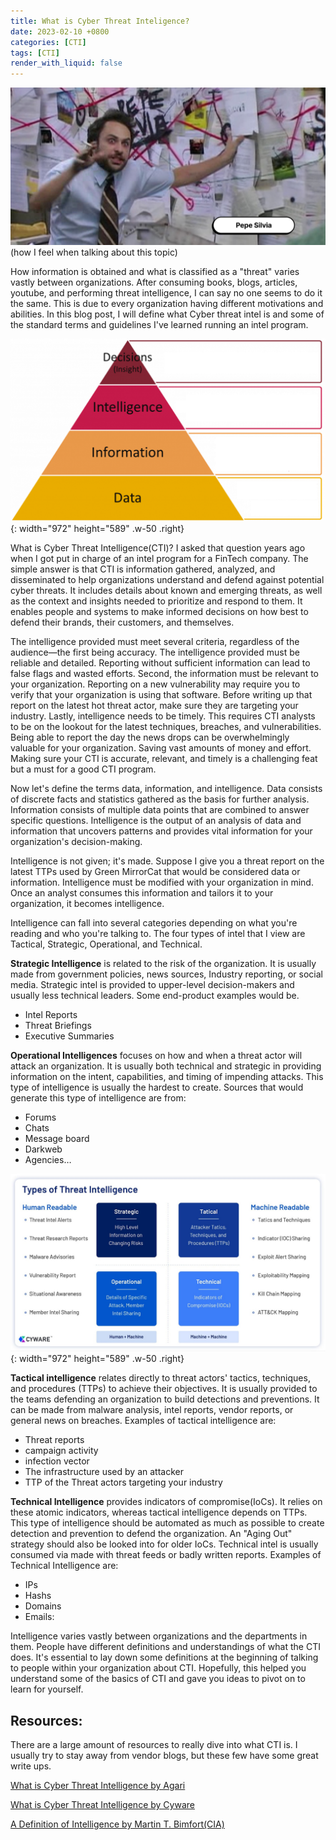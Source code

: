 ```yaml
---
title: What is Cyber Threat Inteligence?
date: 2023-02-10 +0800
categories: [CTI]
tags: [CTI]
render_with_liquid: false
---
```

![Picture](/assets/images/pepesilva.png)
(how I feel when talking about this topic)

How information is obtained and what is classified as a "threat" varies vastly between organizations. After consuming books, blogs, articles, youtube, and performing threat intelligence, I can say no one seems to do it the same. This is due to every organization having different motivations and abilities. In this blog post, I will define what Cyber threat intel is and some of the standard terms and guidelines I've learned running an intel program. 

![Picture](/assets/images/d2d.png){: width="972" height="589" .w-50 .right}

What is Cyber Threat Intelligence(CTI)? I asked that question years ago when I got put in charge of an intel program for a FinTech company. The simple answer is that CTI is information gathered, analyzed, and disseminated to help organizations understand and defend against potential cyber threats. It includes details about known and emerging threats, as well as the context and insights needed to prioritize and respond to them. It enables people and systems to make informed decisions on how best to defend their brands, their customers, and themselves.

The intelligence provided must meet several criteria, regardless of the audience—the first being accuracy. The intelligence provided must be reliable and detailed. Reporting without sufficient information can lead to false flags and wasted efforts. Second, the information must be relevant to your organization. Reporting on a new vulnerability may require you to verify that your organization is using that software. Before writing up that report on the latest hot threat actor, make sure they are targeting your industry. Lastly, intelligence needs to be timely. This requires CTI analysts to be on the lookout for the latest techniques, breaches, and vulnerabilities. Being able to report the day the news drops can be overwhelmingly valuable for your organization. Saving vast amounts of money and effort. Making sure your CTI is accurate, relevant, and timely is a challenging feat but a must for a good CTI program. 

Now let's define the terms data, information, and intelligence. Data consists of discrete facts and statistics gathered as the basis for further analysis. Information consists of multiple data points that are combined to answer specific questions. Intelligence is the output of an analysis of data and information that uncovers patterns and provides vital information for your organization's decision-making.

Intelligence is not given; it's made. Suppose I give you a threat report on the latest TTPs used by Green MirrorCat that would be considered data or information. Intelligence must be modified with your organization in mind. Once an analyst consumes this information and tailors it to your organization, it becomes intelligence. 

Intelligence can fall into several categories depending on what you're reading and who you're talking to. The four types of intel that I view are Tactical, Strategic, Operational, and Technical. 

**Strategic Intelligence** is related to the risk of the organization. It is usually made from government policies, news sources, Industry reporting, or social media. Strategic intel is provided to upper-level decision-makers and usually less technical leaders. Some end-product examples would be. 
* Intel Reports
* Threat Briefings
* Executive Summaries 

**Operational Intelligences** focuses on how and when a threat actor will attack an organization. It is usually both technical and strategic in providing information on the intent, capabilities, and timing of impending attacks. This type of intelligence is usually the hardest to create. Sources that would generate this type of intelligence are from:
* Forums
* Chats
* Message board
* Darkweb
* Agencies…

![Desktop View](/assets/images/typesintel.jpg){: width="972" height="589" .w-50 .right}

**Tactical intelligence** relates directly to threat actors' tactics, techniques, and procedures (TTPs) to achieve their objectives. It is usually provided to the teams defending an organization to build detections and preventions. It can be made from malware analysis, intel reports, vendor reports, or general news on breaches. Examples of tactical intelligence are: 
* Threat reports 
* campaign activity
* infection vector
* The infrastructure used by an attacker
* TTP of the Threat actors targeting your industry

**Technical Intelligence** provides indicators of compromise(IoCs). It relies on these atomic indicators, whereas tactical intelligence depends on TTPs. This type of intelligence should be automated as much as possible to create detection and prevention to defend the organization. An "Aging Out" strategy should also be looked into for older IoCs. Technical intel is usually consumed via made with threat feeds or badly written reports. 
Examples of Technical Intelligence are:
* IPs
* Hashs
* Domains
* Emails:


Intelligence varies vastly between organizations and the departments in them. People have different definitions and understandings of what the CTI does. It's essential to lay down some definitions at the beginning of talking to people within your organization about CTI. Hopefully, this helped you understand some of the basics of CTI and gave you ideas to pivot on to learn for yourself. 

## Resources:
There are a large amount of resources to really dive into what CTI is. I usually try to stay away from vendor blogs, but these few have some great write ups. 


[What is Cyber Threat Intelligence by Agari](https://www.agari.com/blog/what-is-cyber-threat-intelligence)

[What is Cyber Threat Intelligence by Cyware](https://cyware.com/educational-guides/cyber-threat-intelligence/)

[A Definition of Intelligence by Martin T. Bimfort(CIA)](https://www.cia.gov/static/554d7d05a62d7d6de84b5b84ae6702ae/A-Definition-Of-Intelligence.pdf)